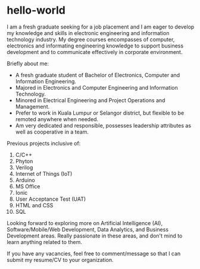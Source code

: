 # hello-world

I am a fresh graduate seeking for a job placement and I am eager to develop my knowledge and skills in electronic engineering and information technology industry. 
My degree courses encompasses of computer, electronics and informating engineering knowledge to support business development and to communicate effectively in corporate environment.

Briefly about me:
- A fresh graduate student of Bachelor of Electronics, Computer and Information Engineering.
- Majored in Electronics and Computer Engineering and Information Technology.
- Minored in Electrical Engineering and Project Operations and Management.
- Prefer to work in Kuala Lumpur or Selangor district, but flexible to be remoted anywhere when needed.
- Am very dedicated and responsible, possesses leadership attributes as well as cooperative in a team.

Previous projects inclusive of:
1. C/C++
2. Phyton
3. Verilog
4. Internet of Things (IoT)
5. Arduino
6. MS Office
7. Ionic
8. User Acceptance Test (UAT)
9. HTML and CSS
10. SQL

Looking forward to exploring more on Artificial Intelligence (AI), Software/Mobile/Web Development, Data Analytics, and Business Development areas. Really passionate in these areas, and don't mind to learn anything related to them.

If you have any vacancies, feel free to comment/message so that I can submit my resume/CV to your organization.
